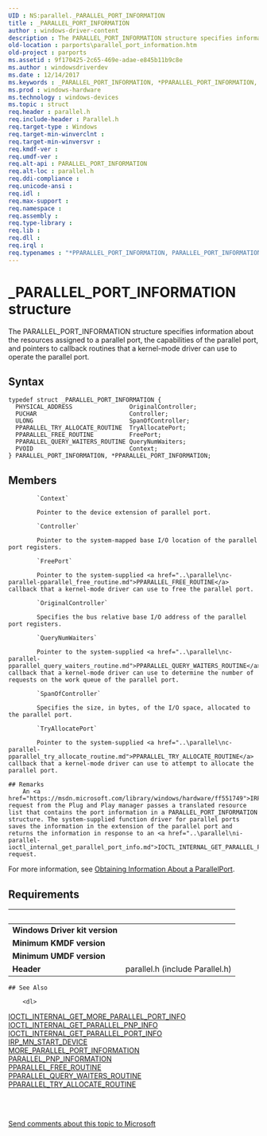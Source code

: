 ```yaml
---
UID : NS:parallel._PARALLEL_PORT_INFORMATION
title : _PARALLEL_PORT_INFORMATION
author : windows-driver-content
description : The PARALLEL_PORT_INFORMATION structure specifies information about the resources assigned to a parallel port, the capabilities of the parallel port, and pointers to callback routines that a kernel-mode driver can use to operate the parallel port.
old-location : parports\parallel_port_information.htm
old-project : parports
ms.assetid : 9f170425-2c65-469e-adae-e845b11b9c8e
ms.author : windowsdriverdev
ms.date : 12/14/2017
ms.keywords : _PARALLEL_PORT_INFORMATION, *PPARALLEL_PORT_INFORMATION, PARALLEL_PORT_INFORMATION
ms.prod : windows-hardware
ms.technology : windows-devices
ms.topic : struct
req.header : parallel.h
req.include-header : Parallel.h
req.target-type : Windows
req.target-min-winverclnt : 
req.target-min-winversvr : 
req.kmdf-ver : 
req.umdf-ver : 
req.alt-api : PARALLEL_PORT_INFORMATION
req.alt-loc : parallel.h
req.ddi-compliance : 
req.unicode-ansi : 
req.idl : 
req.max-support : 
req.namespace : 
req.assembly : 
req.type-library : 
req.lib : 
req.dll : 
req.irql : 
req.typenames : "*PPARALLEL_PORT_INFORMATION, PARALLEL_PORT_INFORMATION"
---
```


# _PARALLEL_PORT_INFORMATION structure
The PARALLEL_PORT_INFORMATION structure specifies information about the resources assigned to a parallel port, the capabilities of the parallel port, and pointers to callback routines that a kernel-mode driver can use to operate the parallel port.

## Syntax
````
typedef struct _PARALLEL_PORT_INFORMATION {
  PHYSICAL_ADDRESS                OriginalController;
  PUCHAR                          Controller;
  ULONG                           SpanOfController;
  PPARALLEL_TRY_ALLOCATE_ROUTINE  TryAllocatePort;
  PPARALLEL_FREE_ROUTINE          FreePort;
  PPARALLEL_QUERY_WAITERS_ROUTINE QueryNumWaiters;
  PVOID                           Context;
} PARALLEL_PORT_INFORMATION, *PPARALLEL_PORT_INFORMATION;
````

## Members

        
            `Context`

            Pointer to the device extension of parallel port.
        
            `Controller`

            Pointer to the system-mapped base I/O location of the parallel port registers.
        
            `FreePort`

            Pointer to the system-supplied <a href="..\parallel\nc-parallel-pparallel_free_routine.md">PPARALLEL_FREE_ROUTINE</a> callback that a kernel-mode driver can use to free the parallel port.
        
            `OriginalController`

            Specifies the bus relative base I/O address of the parallel port registers.
        
            `QueryNumWaiters`

            Pointer to the system-supplied <a href="..\parallel\nc-parallel-pparallel_query_waiters_routine.md">PPARALLEL_QUERY_WAITERS_ROUTINE</a> callback that a kernel-mode driver can use to determine the number of requests on the work queue of the parallel port.
        
            `SpanOfController`

            Specifies the size, in bytes, of the I/O space, allocated to the parallel port.
        
            `TryAllocatePort`

            Pointer to the system-supplied <a href="..\parallel\nc-parallel-pparallel_try_allocate_routine.md">PPARALLEL_TRY_ALLOCATE_ROUTINE</a> callback that a kernel-mode driver can use to attempt to allocate the parallel port.

    ## Remarks
        An <a href="https://msdn.microsoft.com/library/windows/hardware/ff551749">IRP_MN_START_DEVICE</a> request from the Plug and Play manager passes a translated resource list that contains the port information in a PARALLEL_PORT_INFORMATION structure. The system-supplied function driver for parallel ports saves the information in the extension of the parallel port and returns the information in response to an <a href="..\parallel\ni-parallel-ioctl_internal_get_parallel_port_info.md">IOCTL_INTERNAL_GET_PARALLEL_PORT_INFO</a> request.

For more information, see <a href="https://msdn.microsoft.com/d8ae2296-05b6-419a-93cc-00fcb12d41fe">Obtaining Information About a ParallelPort</a>.

## Requirements
| &nbsp; | &nbsp; |
| ---- |:---- |
| **Windows Driver kit version** |  |
| **Minimum KMDF version** |  |
| **Minimum UMDF version** |  |
| **Header** | parallel.h (include Parallel.h) |

    ## See Also

        <dl>
<dt>
<a href="..\parallel\ni-parallel-ioctl_internal_get_more_parallel_port_info.md">IOCTL_INTERNAL_GET_MORE_PARALLEL_PORT_INFO</a>
</dt>
<dt>
<a href="..\parallel\ni-parallel-ioctl_internal_get_parallel_pnp_info.md">IOCTL_INTERNAL_GET_PARALLEL_PNP_INFO</a>
</dt>
<dt>
<a href="..\parallel\ni-parallel-ioctl_internal_get_parallel_port_info.md">IOCTL_INTERNAL_GET_PARALLEL_PORT_INFO</a>
</dt>
<dt>
<a href="https://msdn.microsoft.com/library/windows/hardware/ff551749">IRP_MN_START_DEVICE</a>
</dt>
<dt>
<a href="..\parallel\ns-parallel-_more_parallel_port_information.md">MORE_PARALLEL_PORT_INFORMATION</a>
</dt>
<dt>
<a href="..\parallel\ns-parallel-_parallel_pnp_information.md">PARALLEL_PNP_INFORMATION</a>
</dt>
<dt>
<a href="..\parallel\nc-parallel-pparallel_free_routine.md">PPARALLEL_FREE_ROUTINE</a>
</dt>
<dt>
<a href="..\parallel\nc-parallel-pparallel_query_waiters_routine.md">PPARALLEL_QUERY_WAITERS_ROUTINE</a>
</dt>
<dt>
<a href="..\parallel\nc-parallel-pparallel_try_allocate_routine.md">PPARALLEL_TRY_ALLOCATE_ROUTINE</a>
</dt>
</dl>
 

 

<a href="mailto:wsddocfb@microsoft.com?subject=Documentation%20feedback [parports\parports]:%20PARALLEL_PORT_INFORMATION structure%20 RELEASE:%20(12/14/2017)&amp;body=%0A%0APRIVACY STATEMENT%0A%0AWe use your feedback to improve the documentation. We don't use your email address for any other purpose, and we'll remove your email address from our system after the issue that you're reporting is fixed. While we're working to fix this issue, we might send you an email message to ask for more info. Later, we might also send you an email message to let you know that we've addressed your feedback.%0A%0AFor more info about Microsoft's privacy policy, see http://privacy.microsoft.com/en-us/default.aspx." title="Send comments about this topic to Microsoft">Send comments about this topic to Microsoft</a>